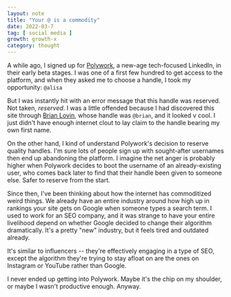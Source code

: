 ```yaml
---
layout: note
title: "Your @ is a commodity"
date: 2022-03-7
tag: [ social media ]
growth: growth-x
category: thought
---
```


A while ago, I signed up for [Polywork](https://www.polywork.com/), a new-age tech-focused LinkedIn, in their early beta stages. I was one of a first few hundred to get access to the platform, and when they asked me to choose a handle, I took my opportunity: ```@alisa```

But I was instantly hit with an error message that this handle was reserved. Not taken, *reserved*. I was a little offended because I had discovered this site through [Brian Lovin](www.brianlovin.com), whose handle was ```@brian```, and it looked v cool. I just didn't have enough internet clout to lay claim to the handle bearing my own first name.

On the other hand, I kind of understand Polywork's decision to reserve quality handles. I'm sure lots of people sign up with sought-after usernames then end up abandoning the platform. I imagine the net anger is probably higher when Polywork decides to boot the username of an already-existing user, who comes back later to find that their handle been given to someone else. Safer to reserve from the start.

Since then, I've been thinking about how the internet has commoditized weird things. We already have an entire industry around how high up in rankings your site gets on Google when someone types a search term. I used to work for an SEO company, and it was strange to have your entire livelihood depend on whether Google decided to change their algorithm dramatically. It's a pretty "new" industry, but it feels tired and outdated already.

It's similar to influencers -- they're effectively engaging in a type of SEO, except the algorithm they're trying to stay afloat on are the ones on Instagram or YouTube rather than Google.

I never ended up getting into Polywork. Maybe it's the chip on my shoulder, or maybe I wasn't productive enough. Anyway.

